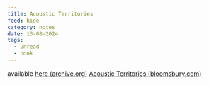 ```yaml
---
title: Acoustic Territories
feed: hide
category: notes
date: 13-08-2024
tags:
  - unread
  - book
---
```

available [here (archive.org)](https://archive.org/details/acousticterritor0000labe)
[Acoustic Territories (bloomsbury.com)](https://www.bloomsbury.com/us/acoustic-territories-second-edition-9781501336188/)